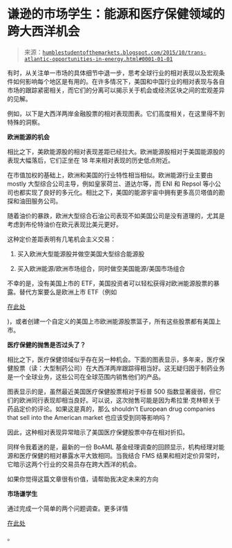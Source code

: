 <!--yml

类别：未分类

日期：2024-05-18 03:15:27

-->

# 谦逊的市场学生：能源和医疗保健领域的跨大西洋机会

> 来源：[`humblestudentofthemarkets.blogspot.com/2015/10/trans-atlantic-opportunities-in-energy.html#0001-01-01`](https://humblestudentofthemarkets.blogspot.com/2015/10/trans-atlantic-opportunities-in-energy.html#0001-01-01)

有时，从关注单一市场的具体细节中退一步，思考全球行业的相对表现以及宏观条件如何影响每个地区是有用的。在许多情况下，美国和中国行业的相对表现与各自市场的跟踪紧密相关，而它们的分离可以揭示关于机会或经济区块之间的宏观差异的见解。

例如，以下是大西洋两岸金融股票的相对表现图表。它们高度相关，在这里得不到特殊的洞察。

**欧洲能源的机会**

相比之下，美欧能源股的相对表现差距已经拉大。欧洲能源股相对于美国能源股的表现大幅落后，它们正坐在 18 年来相对表现的历史低点附近。

在市值加权的基础上，欧洲和美国的行业特性相当相似。欧洲能源行业主要由 mostly 大型综合公司主导，例如皇家荷兰、道达尔等，而 ENI 和 Repsol 等小公司也都实现了良好的多元化。相比之下，美国的能源宇宙中拥有更多高贝塔值的勘探和油田服务公司。

随着油价的暴跌，欧洲大型综合石油公司表现不如美国公司是没有道理的，尤其是考虑到布伦特油价在欧元表现比美元更好。

这种定价差距表明有几笔机会主义交易：

1.  买入欧洲大型能源股并做空美国大型综合能源股

1.  买入欧洲能源/欧洲市场组合，同时做空美国能源/美国市场组合

不幸的是，没有美国上市的 ETF，美国投资者可以轻松获得对欧洲能源股票的暴露。替代方案要么是欧洲上市 ETF（例如

[在此处](https://www.ishares.com/uk/individual/en/products/251954/ishares-stoxx-europe-600-oil-gas-ucits-etf-de-fund?siteEntryPassthrough=true)

)，或者创建一个自定义的美国上市欧洲能源股票篮子，所有这些股票都有美国上市。

**医疗保健的抛售是否过头了？**

相比之下，医疗保健领域似乎存在另一种机会。下面的图表显示，多年来，医疗保健股票（读：大型制药公司）在大西洋两岸跟踪得相当好。这无疑归因于制药业务是一个全球业务，这些公司在全球范围内销售他们的产品。

图表显示的是，虽然最近美国医疗保健股票相对于标普 500 指数显著疲弱，但它们的欧洲同行表现却相当良好。可以说，这次抛售可能是因为希拉里·克林顿关于药品定价的评论。如果这是真的，那么 shouldn't European drug companies that sell into the American market 也应该受到同等影响吗？

因此，这种相对表现异常暗示了美国医疗保健股票中存在相对折扣。

同样令我着迷的是，最新的一份 BoAML 基金经理调查的回顾显示，机构经理对能源和医疗保健的相对暴露水平大致相同。当我结合 FMS 结果和相对定价异常时，它暗示这两个行业的交易员存在跨大西洋的机会。

如果你觉得这篇文章很有价值，请帮助我决定未来的方向

**市场谦学生**

通过完成一个简单的两个问题调查。更多详情

[在此处](http://humblestudentofthemarkets.blogspot.com/2015/09/humble-student-turns-8-in-nov-time-to.html)

。
